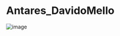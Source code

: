 # Antares_DavidoMello

![image](https://github.com/Wellington-lopes/Antares_DavidoMello/assets/67521652/7dfc116b-a79b-44e3-934f-69b4dc625595)
